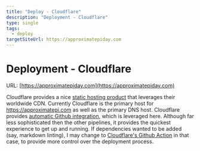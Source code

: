 ```yaml
---
title: "Deploy - Cloudflare"
description: "Deployment - Cloudflare"
type: single
tags:
  - deploy
targetSiteUrl: https://approximatepiday.com
---
```

# Deployment - Cloudflare

URL: [https://approximatepiday.com](https://approximatepiday.com)

Cloudflare provides a nice [static hosting product](https://pages.cloudflare.com/) that leverages their worldwide CDN.  Currently Cloudflare is the primary host for https://approximatepi.com as well as the primary DNS host.  Cloudflare provides [automatic Github integration](https://developers.cloudflare.com/pages/platform/git-integration/), which is leveraged here.  Although far less sophisticated then the other pipelines, it provides the quickest experience to get up and running.  If dependencies wanted to be added (say, markdown linting), I may change to [Cloudflare's Github Action](https://github.com/marketplace/actions/deploy-to-cloudflare-workers-with-wrangler) in that case, to provide more control over the deployment process.